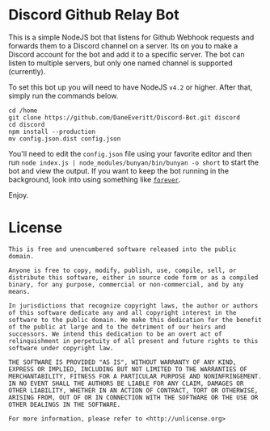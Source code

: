 # Discord Github Relay Bot
This is a simple NodeJS bot that listens for Github Webhook requests and forwards them to a Discord channel on a server. Its on you to make a Discord account for the bot and add it to a specific server. The bot can listen to multiple servers, but only one named channel is supported (currently).

To set this bot up you will need to have NodeJS `v4.2` or higher. After that, simply run the commands below.

```
cd /home
git clone https://github.com/DaneEveritt/Discord-Bot.git discord
cd discord
npm install --production
mv config.json.dist config.json
```

You'll need to edit the `config.json` file using your favorite editor and then run `node index.js | node_modules/bunyan/bin/bunyan -o short` to start the bot and view the output. If you want to keep the bot running in the background, look into using something like [`forever`](https://github.com/foreverjs/forever).

Enjoy.

# License
```
This is free and unencumbered software released into the public domain.

Anyone is free to copy, modify, publish, use, compile, sell, or
distribute this software, either in source code form or as a compiled
binary, for any purpose, commercial or non-commercial, and by any
means.

In jurisdictions that recognize copyright laws, the author or authors
of this software dedicate any and all copyright interest in the
software to the public domain. We make this dedication for the benefit
of the public at large and to the detriment of our heirs and
successors. We intend this dedication to be an overt act of
relinquishment in perpetuity of all present and future rights to this
software under copyright law.

THE SOFTWARE IS PROVIDED "AS IS", WITHOUT WARRANTY OF ANY KIND,
EXPRESS OR IMPLIED, INCLUDING BUT NOT LIMITED TO THE WARRANTIES OF
MERCHANTABILITY, FITNESS FOR A PARTICULAR PURPOSE AND NONINFRINGEMENT.
IN NO EVENT SHALL THE AUTHORS BE LIABLE FOR ANY CLAIM, DAMAGES OR
OTHER LIABILITY, WHETHER IN AN ACTION OF CONTRACT, TORT OR OTHERWISE,
ARISING FROM, OUT OF OR IN CONNECTION WITH THE SOFTWARE OR THE USE OR
OTHER DEALINGS IN THE SOFTWARE.

For more information, please refer to <http://unlicense.org>
```
